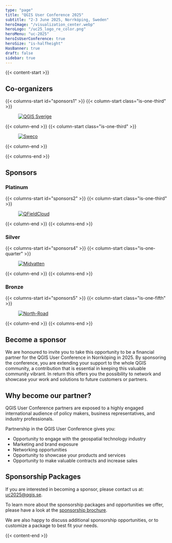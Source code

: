 ```yaml
---
type: "page"
title: "QGIS User Conference 2025"
subtitle: "2-3 June 2025, Norrköping, Sweden"
heroImage: "/visualization_center.webp"
heroLogo: "/uc25_logo_re_color.png"
heroMenu: "uc-2025"
heroIsUserConference: true
heroSize: "is-halfheight"
HasBanner: true
draft: false
sidebar: true
---
```


<style>
[id^=sponsors] a {
    margin-bottom: 0 !important;
}
[id^=sponsors] figure {
    margin-left: 0;
    margin-right: 0;
}
[id^=sponsors] .column {
    justify-content: center;
    align-items: center;
}
[id^=sponsors] figure > div {
    margin-left: auto;
    margin-right: auto;
}
[id^=sponsors] figure > div img {
    width: 100%;
}
</style>

{{< content-start >}}

## Co-organizers

{{< columns-start id="sponsors1" >}}
{{< column-start class="is-one-third" >}}

<a href="https://qgis.se/" style="color:inherit;font-weight:inherit" class="mb-5">
<figure><div style="width:90%;max-width:200px;">

![QGIS Sverige](/sponsors/qgis_sverige_logotyp.png)

</div>
</figure>
</a>

{{< column-end >}}
{{< column-start class="is-one-third" >}}

<a href="https://www.sweco.se/" style="color:inherit;font-weight:inherit" class="mb-5">
<figure><div>

![Sweco](/sponsors/sweco_black.svg)

</div>
</figure>
</a>

{{< column-end >}}
<!--{{< column-start class="is-one-third" >}}

<a href="https://www.smhi.se/" style="color:inherit;font-weight:inherit">
<figure><div style="width:100%">

![SMHI](/sponsors/SMHI_Logo.svg)

</div>
</figure>
</a>

{{< column-end >}}-->
{{< columns-end >}}

## Sponsors

### Platinum

{{< columns-start id="sponsors2" >}}
{{< column-start class="is-one-third" >}}

<a href="https://qfield.cloud/">
<figure><div>

![QFieldCloud](/sponsors/Logo_QFieldCloud-by-OPENGIS.svg)

</div></figure>
</a>

{{< column-end >}}
{{< columns-end >}}

<!--
### Gold

{{< columns-start id="sponsors3" >}}
{{< column-start class="is-one-third" >}}

<a href="https://midvatten.se/">
<figure>

![Midvatten](/sponsors/midvatten_ps.png)

</figure>
</a>

{{< column-end >}}
{{< column-start class="is-one-third" >}}

<a href="https://north-road.com/">
<figure>

![North-Road](/sponsors/nr_logo_bgw_color_bg_w.png)

</figure>
</a>

{{< column-end >}}
{{< column-start class="is-one-third" >}}

<a href="https://midvatten.se/">
<figure>

![Midvatten](/sponsors/midvatten_ps.png)

</figure>
</a>

{{< column-end >}}
{{< columns-end >}}
-->

### Silver

{{< columns-start id="sponsors4" >}}
{{< column-start class="is-one-quarter" >}}

<a href="https://midvatten.se/">
<figure>

![Midvatten](/sponsors/midvatten_ps.png)

</figure>
</a>

{{< column-end >}}
{{< columns-end >}}

### Bronze

{{< columns-start id="sponsors5" >}}
{{< column-start class="is-one-fifth" >}}

<a href="https://north-road.com/">
<figure>

![North-Road](/sponsors/nr_logo_bgw_color_bg_w.png)

</figure>
</a>

{{< column-end >}}
{{< columns-end >}}

## Become a sponsor

We are honoured to invite you to take this opportunity to be a financial partner for the QGIS User Conference in
Norrköping in 2025. By sponsoring the conference, you are extending your support to the whole QGIS community, a
contribution that is essential in keeping this valuable community vibrant. In return this offers you the possibility to
network and showcase your work and solutions to future customers or partners.

## Why become our partner?

QGIS User Conference partners are exposed to a highly engaged international audience of policy makers, business
representatives, and industry professionals.

Partnership in the QGIS User Conference gives you:

* Opportunity to engage with the geospatial technology industry
* Marketing and brand exposure
* Networking opportunities
* Opportunity to showcase your products and services
* Opportunity to make valuable contracts and increase sales

## Sponsorship Packages

If you are interested in becoming a sponsor, please contact us at: [uc2025@qgis.se](mailto:uc2025@qgis.se).

To learn more about the sponsorship packages and opportunities we offer, please have a look at the
[sponsorship brochure](https://www.qgis.se/wp-content/uploads/2025/01/QGIS-UC-2025-Sponsorship.pdf).

We are also happy to discuss additional sponsorship opportunities, or to customize a package to best fit your needs.

{{< content-end >}}
